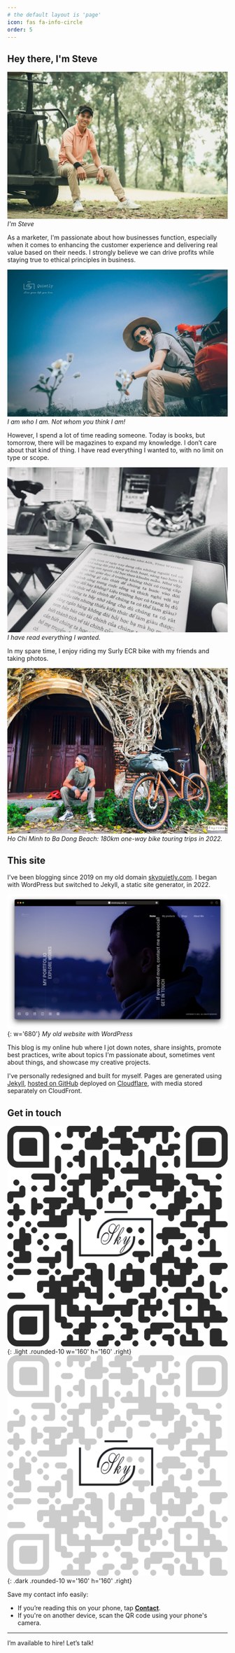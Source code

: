 ```yaml
---
# the default layout is 'page'
icon: fas fa-info-circle
order: 5
---
```

## Hey there, I'm Steve

![I'm Steve](/assets/img/site/I'm-Steve.webp)
_I'm Steve_

As a marketer, I'm passionate about how businesses function, especially when it comes to enhancing the customer experience and delivering real value based on their needs. I strongly believe we can drive profits while staying true to ethical principles in business.

![About me](/assets/img/site/about-me.webp)
_I am who I am. Not whom you think I am!_

However, I spend a lot of time reading someone. Today is books, but tomorrow, there will be magazines to expand my knowledge. I don’t care about that kind of thing. I have read everything I wanted to, with no limit on type or scope.

![Reading book](/assets/img/site/reading-book.webp)
_I have read everything I wanted._

In my spare time, I enjoy riding my Surly ECR bike with my friends and taking photos.

![Me and bike](/assets/img/site/me-and-bike.webp)
_Ho Chi Minh to Ba Dong Beach: 180km one-way bike touring trips in 2022._

## This site
I've been blogging since 2019 on my old domain [skyquietly.com](https://skyquietly.com). I began with WordPress but switched to Jekyll, a static site generator, in 2022.

![Old website](/assets/img/site/old-website.webp){: w='680'}
_My old website with WordPress_

This blog is my online hub where I jot down notes, share insights, promote best practices, write about topics I'm passionate about, sometimes vent about things, and showcase my creative projects.

I've personally redesigned and built for myself. Pages are generated using [Jekyll](https://jekyllrb.com), [hosted on GitHub](https://github.com/lotusk08/lotusk08.github.io) deployed on [Cloudflare](https://cloudflare.com), with media stored separately on CloudFront.

## Get in touch
![Contact light](/assets/img/site/contact-light.webp){: .light .rounded-10 w='160' h='160' .right}
![Contact dark](/assets/img/site/contact-dark.webp){: .dark .rounded-10 w='160' h='160' .right}

Save my contact info easily:
- If you’re reading this on your phone, tap [**Contact**](/assets/contact.vcf).
- If you're on another device, scan the QR code using your phone's camera.

---

I’m available to hire! Let’s talk!
